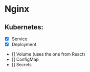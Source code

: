 # Nginx

## Kubernetes:
- [x] Service
- [x] Deployment
- [] Volume (uses the one from React)
- [] ConfigMap
- [] Secrets